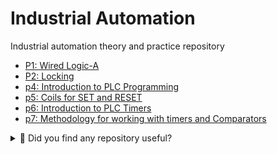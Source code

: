 # Industrial Automation

Industrial automation theory and practice repository 
- [P1: Wired Logic-A ](docs/p1.md)
- [P2: Locking ](docs/p2.md)
- [p4: Introduction to PLC Programming](docs/p4.md)
- [p5: Coils for SET and RESET](docs/p5.md)
- [p6: Introduction to PLC Timers](docs/p6.md)
- [p7: Methodology for working with timers and Comparators](docs/p7.md)





<details>
  <summary>🌟 Did you find any repository useful?</summary>
  If any project has been helpful to you, consider giving it a ⭐ star in the repository and follow my GitHub account to stay tuned for future updates! 🚀

  In addition, I am always open to suggestions, recommendations or collaborations. Feel free to [get in touch](https://www.linkedin.com/in/vazquez-galan-jose-emmanuel-664968221) if you have any questions or ideas for improving this project. I'm excited for your feedback and contributions.

  Thank you for your interest and support! 😊
</details>
